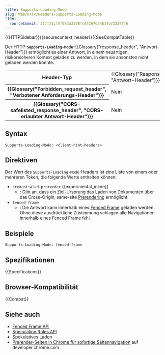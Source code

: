 ```yaml
---
title: Supports-Loading-Mode
slug: Web/HTTP/Headers/Supports-Loading-Mode
l10n:
  sourceCommit: 31ff21cf5f083a3258fc04267d54b1fb72224ff6
---
```


{{HTTPSidebar}}{{securecontext_header}}{{SeeCompatTable}}

Der HTTP-**`Supports-Loading-Mode`**-{{Glossary("response_header", "Antwort-Header")}} ermöglicht es einer Antwort, in einem neuartigen, risikoreicheren Kontext geladen zu werden, in dem sie ansonsten nicht geladen werden könnte.

<table class="properties">
  <tbody>
    <tr>
      <th scope="row">Header-Typ</th>
      <td>{{Glossary("Response_header", "Antwort-Header")}}</td>
    </tr>
    <tr>
      <th scope="row">{{Glossary("Forbidden_request_header", "Verbotener Anforderungs-Header")}}</th>
      <td>Nein</td>
    </tr>
    <tr>
      <th scope="row">
        {{Glossary("CORS-safelisted_response_header", "CORS-erlaubter Antwort-Header")}}
      </th>
      <td>Nein</td>
    </tr>
  </tbody>
</table>

## Syntax

```http
Supports-Loading-Mode: <client-hint-headers>
```

## Direktiven

Der Wert des `Supports-Loading-Mode`-Headers ist eine Liste von einem oder mehreren Token, die folgende Werte enthalten können:

- `credentialed-prerender` {{experimental_inline}}
  - : Gibt an, dass ein Ziel-Ursprung das Laden von Dokumenten über das Cross-Origin, same-site [Prerendering](/de/docs/Web/API/Speculation_Rules_API#using_prerendering) ermöglicht.
- `fenced-frame`
  - : Die Antwort kann innerhalb eines [Fenced Frame](/de/docs/Web/API/Fenced_frame_API) geladen werden. Ohne diese ausdrückliche Zustimmung schlagen alle Navigationen innerhalb eines Fenced Frame fehl.

## Beispiele

```http
Supports-Loading-Mode: fenced-frame
```

## Spezifikationen

{{Specifications}}

## Browser-Kompatibilität

{{Compat}}

## Siehe auch

- [Fenced Frame API](/de/docs/Web/API/Fenced_frame_API)
- [Speculation Rules API](/de/docs/Web/API/Speculation_Rules_API)
- [Spekulatives Laden](/de/docs/Web/Performance/Guides/Speculative_loading)
- [Prerender-Seiten in Chrome für sofortige Seitennavigation](https://developer.chrome.com/docs/web-platform/prerender-pages) auf developer.chrome.com

